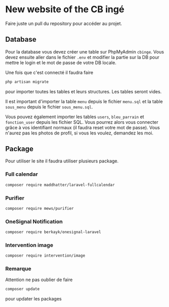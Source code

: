 # New website of the CB ingé

Faire juste un pull du repository pour accéder au projet.

## Database

Pour la database vous devez créer une table sur PhpMyAdmin `cbinge`.
Vous devez ensuite aller dans le fichier `.env` et modifier la partie sur la DB pour mettre le login et le mot de passe de votre DB locale.

Une fois que c'est connecté il faudra faire
```bash
php artisan migrate
```
pour importer toutes les tables et leurs structures. Les tables seront vides.

Il est important d'importer la table `menu` depuis le fichier `menu.sql` et la table `sous_menu` depuis le fichier `sous_menu.sql`.

Vous pouvez également importer les tables `users`, `bleu_parrain` et `fonction_user` depuis les fichier SQL. Vous pourrez alors vous connecter grâce à vos identifiant normaux (il faudra reset votre mot de passe). Vous n'aurez pas les photos de profil, si vous les voulez, demandez les moi.

## Package

Pour utiliser le site il faudra utiliser plusieurs package.

### Full calendar
```bash
composer require maddhatter/laravel-fullcalendar
```

### Purifier
```bash
composer require mews/purifier
```

### OneSignal Notification
```bash
composer require berkayk/onesignal-laravel
```

### Intervention image
```bash
composer require intervention/image
```

### Remarque
Attention ne pas oublier de faire 
```bash
composer update
```
pour updater les packages
